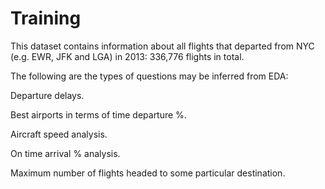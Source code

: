 # Training
This dataset contains information about all flights that departed from NYC (e.g. EWR, JFK and LGA) in 2013: 336,776 flights in total.

The following are the types of questions may be inferred from EDA:

Departure delays.

Best airports in terms of time departure %.

Aircraft speed analysis.

On time arrival % analysis.

Maximum number of flights headed to some particular destination.
